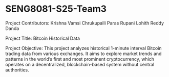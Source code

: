 # SENG8081-S25-Team3

 Project Contributors:
  Krishna Vamsi Chrukupalli
  Paras Rupani
  Lohith Reddy Danda 

  
  Project Title:
  Bitcoin Historical Data

 
  Project Objective:
  This project analyzes historical 1-minute interval Bitcoin trading data from various exchanges. It aims to explore market trends and patterns in the world’s first     and most prominent cryptocurrency, which operates on a decentralized, blockchain-based system without central authorities.
  
  
  
